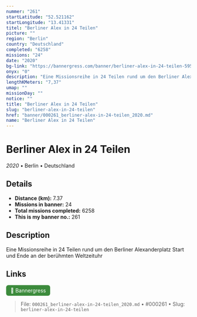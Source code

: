 ```yaml
---
nummer: "261"
startLatitude: "52.521162"
startLongitude: "13.41331"
titel: "Berliner Alex in 24 Teilen"
picture: ""
region: "Berlin"
country: "Deutschland"
completed: "6258"
missions: "24"
date: "2020"
bg-link: "https://bannergress.com/banner/berliner-alex-in-24-teilen-595a"
onyx: "0"
description: "Eine Missionsreihe in 24 Teilen rund um den Berliner Alexanderplatz\nStart und Ende an der berühmten Weltzeituhr"
lengthKMeters: "7,37"
umap: ""
missionDay: ""
notice: ""
title: "Berliner Alex in 24 Teilen"
slug: "berliner-alex-in-24-teilen"
href: "banner/000261_berliner-alex-in-24-teilen_2020.md"
name: "Berliner Alex in 24 Teilen"
---
```

# Berliner Alex in 24 Teilen

*2020* • Berlin • Deutschland





## Details
- **Distance (km):** 7.37
- **Missions in banner:** 24
- **Total missions completed:** 6258
- **This is my banner no.:** 261



## Description
Eine Missionsreihe in 24 Teilen rund um den Berliner Alexanderplatz
Start und Ende an der berühmten Weltzeituhr



## Links
<a href="https://bannergress.com/banner/berliner-alex-in-24-teilen-595a" target="_blank" style="display:inline-block;margin-right:8px;padding:6px 12px;background:#3c8b3c;color:#fff;text-decoration:none;border-radius:6px;">🔗 Bannergress</a>



> File: `000261_berliner-alex-in-24-teilen_2020.md` • #000261 • Slug: `berliner-alex-in-24-teilen`
